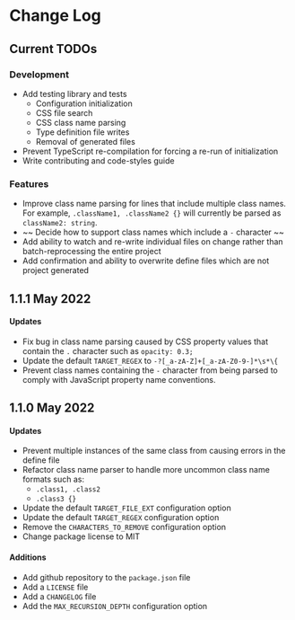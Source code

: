 # Change Log

## Current TODOs
### Development
- Add testing library and tests
    - Configuration initialization
    - CSS file search
    - CSS class name parsing
    - Type definition file writes
    - Removal of generated files
- Prevent TypeScript re-compilation for forcing a re-run of initialization
- Write contributing and code-styles guide
### Features
- Improve class name parsing for lines that include multiple class names.  For example, `.className1, .className2 {}` will currently be parsed as `className2: string`.
- ~~ Decide how to support class names which include a `-` character ~~
- Add ability to watch and re-write individual files on change rather than batch-reprocessing the entire project
- Add confirmation and ability to overwrite define files which are not project generated

## 1.1.1 May 2022
#### Updates
- Fix bug in class name parsing caused by CSS property values that contain the `.` character such as `opacity: 0.3;`
- Update the default `TARGET_REGEX` to `-?[_a-zA-Z]+[_a-zA-Z0-9-]*\s*\{`
- Prevent class names containing the `-` character from being parsed to comply with JavaScript property name conventions.

## 1.1.0 May 2022
#### Updates
- Prevent multiple instances of the same class from causing errors in the define file
- Refactor class name parser to handle more uncommon class name formats such as:
    - `.class1, .class2`
    - `.class3 {}`
- Update the default `TARGET_FILE_EXT` configuration option 
- Update the default `TARGET_REGEX` configuration option
- Remove the `CHARACTERS_TO_REMOVE` configuration option
- Change package license to MIT

#### Additions
- Add github repository to the `package.json` file
- Add a `LICENSE` file
- Add a `CHANGELOG` file
- Add the `MAX_RECURSION_DEPTH` configuration option

